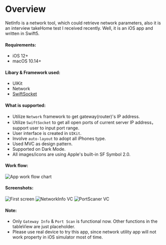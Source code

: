 # Overview
NetInfo is a network tool, which could retrieve network parameters, also it is an interview takeHome test I received recently. Well, it is an iOS app and  written in Swift5.


#### Requirements: 
- iOS 12+
- macOS 10.14+

#### Libary & Framework used:
- UIKit
- Network
- [SwiftSocket](https://github.com/swiftsocket/SwiftSocket)

  
#### What is supported:
- Utilize `Network` framework to get gateway(router)'s IP address.
- Utilize `SwiftSocket` to get all open ports of current server IP address，support user to input port range.
- User interface is created in `UIKit`.
- Involve `auto-layout` to adopt all iPhones type.
- Used MVC as design pattern.
- Supported on Dark Mode.
- All images/icons are using Apple's built-in SF Symbol 2.0.

#### Work flow:
![App work flow chart](https://img9.doubanio.com/view/photo/l/JcwF4BO266PNqkJwrjSSng/46200905/x2623128486.jpg)


#### Screenshots:
![First screen](https://img9.doubanio.com/view/photo/l/uBK3sndLDGO4hBgIpNRxYA/46200905/x2623106626.jpg)
![NetworkInfo VC](https://img9.doubanio.com/view/photo/l/ahQhP3-ucVdBQ_xDo2uODQ/46200905/x2623106625.jpg)
![PortScaner VC](https://img9.doubanio.com/view/photo/l/kzvdx8VuwxbR9-J7atDgjA/46200905/x2623106624.jpg)

#### Note:
- Only `Gateway Info` & `Port Scan` is functional now. Other functions in the tableView are just placeholder.
- Please use real device to try this app, since network utility app will not work property in iOS simulator most of time.
